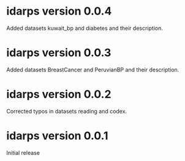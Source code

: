 # idarps version 0.0.4

Added datasets kuwait_bp and diabetes and their description.

# idarps version 0.0.3

Added datasets BreastCancer and PeruvianBP and their description.

# idarps version 0.0.2

Corrected typos in datasets reading and codex.

# idarps version 0.0.1

Initial release 
